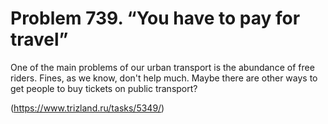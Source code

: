 # Problem 739. “You have to pay for travel”

One of the main problems of our urban transport is the abundance of free riders. Fines, as we know, don't help much. Maybe there are other ways to get people to buy tickets on public transport?

(https://www.trizland.ru/tasks/5349/)